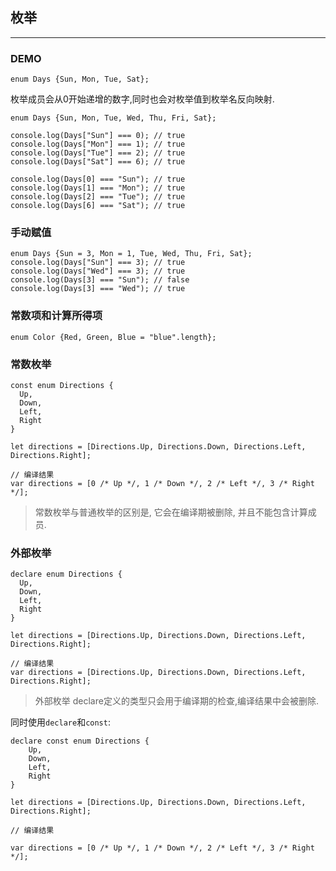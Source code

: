 ## 枚举


----



### DEMO

```
enum Days {Sun, Mon, Tue, Sat};
```


枚举成员会从0开始递增的数字,同时也会对枚举值到枚举名反向映射.

```
enum Days {Sun, Mon, Tue, Wed, Thu, Fri, Sat};

console.log(Days["Sun"] === 0); // true
console.log(Days["Mon"] === 1); // true
console.log(Days["Tue"] === 2); // true
console.log(Days["Sat"] === 6); // true

console.log(Days[0] === "Sun"); // true
console.log(Days[1] === "Mon"); // true
console.log(Days[2] === "Tue"); // true
console.log(Days[6] === "Sat"); // true
```


### 手动赋值

```
enum Days {Sun = 3, Mon = 1, Tue, Wed, Thu, Fri, Sat};
console.log(Days["Sun"] === 3); // true
console.log(Days["Wed"] === 3); // true
console.log(Days[3] === "Sun"); // false
console.log(Days[3] === "Wed"); // true
```

### 常数项和计算所得项


```
enum Color {Red, Green, Blue = "blue".length};
```
### 常数枚举

```
const enum Directions {
  Up,
  Down,
  Left,
  Right
}

let directions = [Directions.Up, Directions.Down, Directions.Left, Directions.Right];

// 编译结果
var directions = [0 /* Up */, 1 /* Down */, 2 /* Left */, 3 /* Right */];

```

> 常数枚举与普通枚举的区别是, 它会在编译期被删除, 并且不能包含计算成员.

### 外部枚举

```
declare enum Directions {
  Up,
  Down,
  Left,
  Right
}

let directions = [Directions.Up, Directions.Down, Directions.Left, Directions.Right];

// 编译结果
var directions = [Directions.Up, Directions.Down, Directions.Left, Directions.Right];

```
> 外部枚举 declare定义的类型只会用于编译期的检查,编译结果中会被删除.


同时使用`declare`和`const`:

```
declare const enum Directions {
    Up,
    Down,
    Left,
    Right
}

let directions = [Directions.Up, Directions.Down, Directions.Left, Directions.Right];

// 编译结果

var directions = [0 /* Up */, 1 /* Down */, 2 /* Left */, 3 /* Right */];
```


